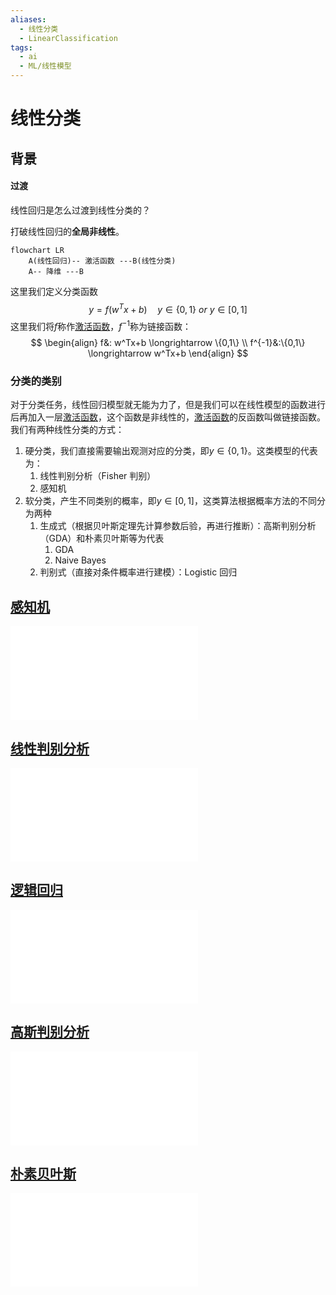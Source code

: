 ```yaml
---
aliases:
  - 线性分类
  - LinearClassification
tags:
  - ai
  - ML/线性模型
---
```


# 线性分类

## 背景

#### 过渡

线性回归是怎么过渡到线性分类的？

打破线性回归的**全局非线性**。

```mermaid
flowchart LR
    A(线性回归)-- 激活函数 ---B(线性分类)
    A-- 降维 ---B
```

这里我们定义分类函数
$$
y = f(w^Tx+b) \quad y\in\{0,1\}\ or\ y\in[0,1]
$$
这里我们将$f$称作[激活函数](../待分类/激活函数.md)，$f^{-1}$称为链接函数：
$$
\begin{align}
f&: w^Tx+b \longrightarrow \{0,1\} \\
f^{-1}&:\{0,1\} \longrightarrow w^Tx+b
\end{align}
$$


### 分类的类别

对于分类任务，线性回归模型就无能为力了，但是我们可以在线性模型的函数进行后再加入一层[激活函数](../待分类/激活函数.md)，这个函数是非线性的，[激活函数](../待分类/激活函数.md)的反函数叫做链接函数。我们有两种线性分类的方式：

1.  硬分类，我们直接需要输出观测对应的分类，即$y\in\{0,1\}$。这类模型的代表为：
    1.  线性判别分析（Fisher 判别）
    2.  感知机
2.  软分类，产生不同类别的概率，即$y\in[0,1]$，这类算法根据概率方法的不同分为两种
    1.  生成式（根据贝叶斯定理先计算参数后验，再进行推断）：高斯判别分析（GDA）和朴素贝叶斯等为代表
        1.  GDA
        2.  Naive Bayes
    2.  判别式（直接对条件概率进行建模）：Logistic 回归

## [感知机](../待分类/感知机.md)

![感知机](../待分类/感知机.md)

## [线性判别分析](../待分类/线性判别分析.md)
![线性判别分析](../待分类/线性判别分析.md)

## [逻辑回归](../待分类/逻辑回归.md)

![逻辑回归](../待分类/逻辑回归.md)

## [高斯判别分析](../待分类/高斯判别分析.md)
![高斯判别分析](../待分类/高斯判别分析.md)
## [朴素贝叶斯](../待分类/朴素贝叶斯.md)

![朴素贝叶斯](../待分类/朴素贝叶斯.md)